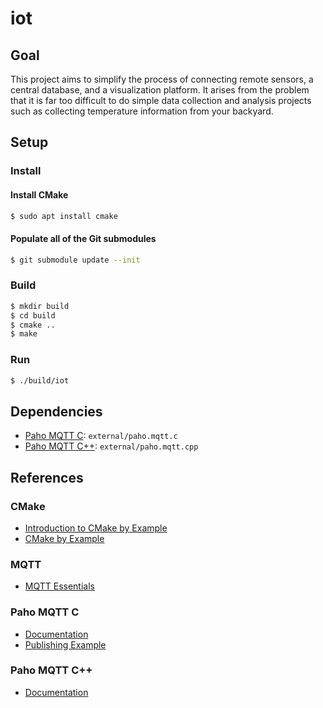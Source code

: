# iot

## Goal

This project aims to simplify the process of connecting remote sensors, a central database, and a visualization platform. It arises from the problem that it is far too difficult to do simple data collection and analysis projects such as collecting temperature information from your backyard.

## Setup

### Install

#### Install CMake

```bash
$ sudo apt install cmake
```

#### Populate all of the Git submodules

```bash
$ git submodule update --init
```

### Build

```bash
$ mkdir build
$ cd build
$ cmake ..
$ make
```

### Run

```bash
$ ./build/iot
```

## Dependencies

* [Paho MQTT C](https://github.com/eclipse/paho.mqtt.c): `external/paho.mqtt.c`
* [Paho MQTT C++](https://github.com/eclipse/paho.mqtt.cpp): `external/paho.mqtt.cpp`

## References

### CMake

* [Introduction to CMake by Example](http://derekmolloy.ie/hello-world-introductions-to-cmake/#Example_3_Building_a_Shared_Library_so)
* [CMake by Example](https://mirkokiefer.com/cmake-by-example-f95eb47d45b1)

### MQTT

* [MQTT Essentials](https://www.hivemq.com/mqtt-essentials/)

### Paho MQTT C

* [Documentation](http://www.eclipse.org/paho/files/mqttdoc/MQTTClient/html/index.html)
* [Publishing Example](https://www.eclipse.org/paho/clients/c/)

### Paho MQTT C++

* [Documentation](http://www.eclipse.org/paho/files/cppdoc/index.html)
